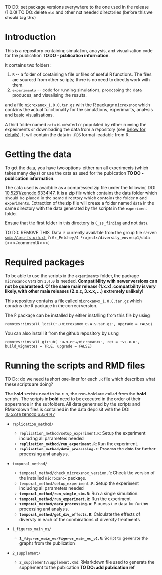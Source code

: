 

TO DO: set package versions everywhere to the one used in the release (1.0.0)
TO DO: delete `old` and other not needed directories (before this we should tag this)

# Introduction

This is a repository containing simulation, analysis, and visualisation code for the publication **TO DO -  publication information**.

It contains two folders:

1.  `R` -- a folder of containing a file or files of useful R functions. The files are sourced from other scripts; there is no need to directly work with them.
2.  `experiments` -- code for running simulations, processing the data produces, and visualising the results.

and a file `microxanox_1.0.0.tar.gz` with the R package `microxanox` which contains the actual functionality for the simulations, experimants, analysis and basic visualisations.

A third folder named `data` is created or populated by either running the experiments or downloading the data from a repository (see [below for details](#getting-the-data)). It will contain the data in `.RDS` format readable from R.

# Getting the data

To get the data, you have two options: either run all experiments (which takes many days) or use the data as used for the publication **TO DO -  publication information**.

The data used is available as a compressed zip file under the following DOI [10.5281/zenodo.6334147](https://doi.org/10.5281/zenodo.6334147). It is a zip file which contains the data folder which should be placed in the same directory which contains the folder `R` and `experiments`.  Extraction of the zip file will create a folder named `data` in the same directory with the data generated by the scripts in the `experiment` folder.

Ensure that the first folder in this directory is `0_ss_finding` and not `data`.

TO DO: REMOVE THIS: Data is currently available from the group file server: [`smb://ieu-fs.uzh.ch`](smb://ieu-fs.uzh.ch) in `Gr_Petchey/4 Projects/diversity_envresp1/data` {>><#comment#><<}

# Required packages

To be able to use the scripts in the `experiments` folder, the package `microxanox` version `1.0.0` is needed. **Compatibility with newer versions can not be guaranteed. Of the same main release (1.x.x), compatibility is very likely, with other main releases (2.x.x, 3.x.x, ...) extremely unlikely!**

This repository contains a file called `microxanox_1.0.0.tar.gz` which contains the R package in the correct version.

The R package can be installed by either installing from this file by using 

```
remotes::install_local("./microxanox_0.4.9.tar.gz", upgrade = FALSE)
```

You can also install it from the github repository by using

```
remotes::install_github( "UZH-PEG/microxanox", ref = "v1.0.0", build_vignettes = TRUE, upgrade = FALSE)
```

# Running the scripts and RMD files
TO Do: do we need ta short one-liner for each `.R` file which describes what these scripts are doing?

The **bold** scripts need to be run, the non-bold are called from the **bold** scripts. The scripts in **bold** need to be executed in the order of their appearance in the subfolders. All data generated by the scripts and RMarkdown files is contained in the data depoisit with the DOI [10.5281/zenodo.6334147](https://doi.org/10.5281/zenodo.6334147)

- `replication_method/`
  - `replication_method/setup_experiment.R`: Setup the experiment including all parameters needed
  - **`replication_method/run_experiment.R`**: Run the experiment.
  - **`replication_method/data_processing.R`**: Process the data for further processing and analysis.

- `temporal_method/`
  - `temporal_method/check_microxanox_version.R`: Check the version of the installed `microxanox` package.
  - `temporal_method/setup_experiment.R`: Setup the experiment including all parameters needed
  - **`temporal_method/run_single_sim.R`**: Run a single simulation.
  - **`temporal_method/run_experiment.R`**: Run the experiment.
  - **`temporal_method/data_processing.R`**: Process the data for further processing and analysis.
  - **`temporal_method/get_div_effects.R`**: Calculate the effects of diversity in each of the combinations of diversity treatments
  
- `1_figures_main_ms/`
  - **`1_figures_main_ms/figures_main_ms_v1.R`**:  Script to generate the graphs from the publication

- `2_supplement/`
  - `2_supplement/supplement.Rmd`: RMarkdown file used to generate the supplement to the publication **TO DO: add publication ref**


